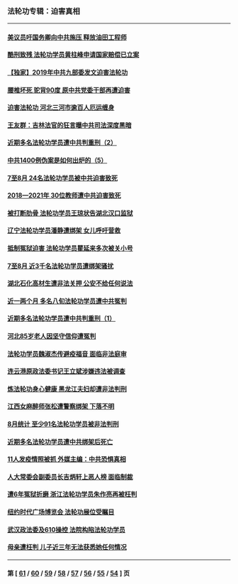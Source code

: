 ### 法轮功专辑：迫害真相
---
#### [美议员吁国务卿向中共施压 释放油田工程师](../../pages/nf4379/n13233845.md?09160430) 
#### [酷刑致残 法轮功学员黄柱峰申请国家赔偿已立案](../../pages/nf4379/n13231174.md?09160430) 
#### [【独家】2019年中共九部委发文迫害法轮功](../../pages/nf4379/n13228999.md?09160430) 
#### [腰椎坏死 驼背90度 原中共党委干部再遭迫害](../../pages/nf4379/n13228165.md?09160430) 
#### [迫害法轮功 河北三河市逾百人厄运缠身](../../pages/nf4379/n13222468.md?09160430) 
#### [王友群：吉林法官的狂言曝中共司法深度黑暗](../../pages/nf4379/n13226841.md?09160430) 
#### [近期多名法轮功学员遭中共判重刑（2）](../../pages/nf4379/n13226951.md?09160430) 
#### [中共1400例伪案是如何出炉的（5）](../../pages/nf4379/n13226831.md?09160430) 
#### [7至8月 24名法轮功学员被中共迫害致死](../../pages/nf4379/n13224163.md?09160430) 
#### [2018—2021年 30位教师遭中共迫害致死](../../pages/nf4379/n13221692.md?09160430) 
#### [被打断肋骨 法轮功学员王琼状告湖北汉口监狱](../../pages/nf4379/n13220020.md?09160430) 
#### [辽宁法轮功学员潘静遭绑架 女儿呼吁营救](../../pages/nf4379/n13219679.md?09160430) 
#### [抵制冤狱迫害 法轮功学员瞿延来多次被关小号](../../pages/nf4379/n13219166.md?09160430) 
#### [7至8月 近3千名法轮功学员遭绑架骚扰](../../pages/nf4379/n13211820.md?09160430) 
#### [湖北石化高材生遭非法关押 公安不给任何说法](../../pages/nf4379/n13217441.md?09160430) 
#### [近一两个月 多名八旬法轮功学员遭中共冤判](../../pages/nf4379/n13216669.md?09160430) 
#### [近期多名法轮功学员遭中共判重刑（1）](../../pages/nf4379/n13206934.md?09160430) 
#### [河北85岁老人因坚守信仰遭冤判](../../pages/nf4379/n13214795.md?09160430) 
#### [法轮功学员魏淑杰传避疫福音 面临非法庭审](../../pages/nf4379/n13212502.md?09160430) 
#### [连云港原政法委书记王立斌涉嫌违法被调查](../../pages/nf4379/n13210100.md?09160430) 
#### [炼法轮功身心健康 黑龙江夫妇却遭非法判刑](../../pages/nf4379/n13206061.md?09160430) 
#### [江西女麻醉师张松遭警察绑架 下落不明](../../pages/nf4379/n13205815.md?09160430) 
#### [8月统计 至少91名法轮功学员被非法判刑](../../pages/nf4379/n13207994.md?09160430) 
#### [近期多名法轮功学员遭中共绑架后死亡](../../pages/nf4379/n13206641.md?09160430) 
#### [11人发疫情照被抓 外媒主编：中共恐惧真相](../../pages/nf4379/n13206210.md?09160430) 
#### [人大常委会副委员长吉炳轩上恶人榜 面临制裁](../../pages/nf4379/n13205229.md?09160430) 
#### [遭6年冤狱折磨 浙江法轮功学员朱作亮再被枉判](../../pages/nf4379/n13203567.md?09160430) 
#### [纽约时代广场博览会 法轮功展位受瞩目](../../pages/nf4379/n13203251.md?09160430) 
#### [武汉政法委及610操控 法院构陷法轮功学员](../../pages/nf4379/n13202690.md?09160430) 
#### [母亲遭枉判 儿子近三年无法获悉她任何情况](../../pages/nf4379/n13201045.md?09160430) 

---
#### 第 [ [61](./61.md?09160430) / [60](./60.md?09160430) / [59](./59.md?09160430) / [58](./58.md?09160430) / [57](./57.md?09160430) / [56](./56.md?09160430) / [55](./55.md?09160430) / [54](./54.md?09160430) ] 页
